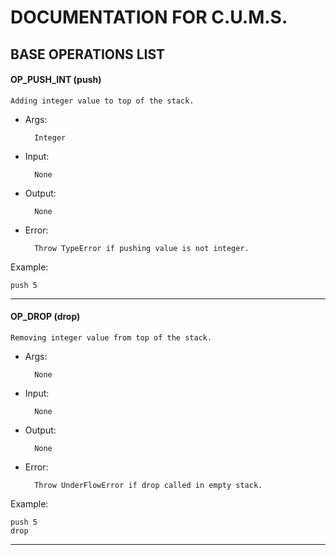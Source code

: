 # DOCUMENTATION FOR C.U.M.S.


## BASE OPERATIONS LIST

#### OP_PUSH_INT (push)

	Adding integer value to top of the stack.
- Args:
	
		Integer
- Input: 
	
		None
- Output: 
	
		None
- Error:

		Throw TypeError if pushing value is not integer.
Example:
	
	push 5


---
#### OP_DROP (drop) 

	Removing integer value from top of the stack.
		
- Args:
	
		None
- Input: 
	
		None
- Output: 
	
		None

- Error:

		Throw UnderFlowError if drop called in empty stack.
Example:
	
	push 5
	drop 
---


	  
